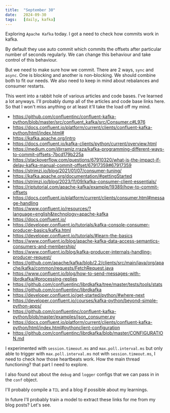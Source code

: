 ```yaml
---
title:  "September 30"
date:   2024-09-30
tags:   [daily, kafka]
---
```


Exploring `Apache Kafka` today. I got a need to check how commits work in kafka.

By default they use auto commit which commits the offsets after particular number of seconds regularly. We can change this behaviour and take control of this behaviour.

But we need to make sure how we commit. There are 2 ways, `sync` and `async`. One is blocking and another is non-blocking. We should combine both to fit our needs. We also need to keep in mind about rebalances and consumer restarts.

This went into a rabbit hole of various articles and code bases. I've learned a lot anyways. I'll probably dump all of the articles and code base links here. So that I won't miss anything or at least it'll take the load off my mind.

- https://github.com/confluentinc/confluent-kafka-python/blob/master/src/confluent_kafka/src/Consumer.c#L976
- https://docs.confluent.io/platform/current/clients/confluent-kafka-python/html/index.html#
- https://kafka.apache.org/intro
- https://docs.confluent.io/kafka-clients/python/current/overview.html
- https://medium.com/@rramiz.rraza/kafka-programming-different-ways-to-commit-offsets-7bcd179b225a
- https://stackoverflow.com/questions/67910320/what-is-the-impact-if-delay-kafka-manual-commit-offset/67917359#67917359
- https://strimzi.io/blog/2021/01/07/consumer-tuning/
- https://kafka.apache.org/documentation/#gettingStarted
- https://strimzi.io/blog/2023/11/09/kafka-consumer-client-essentials/
- https://riptutorial.com/apache-kafka/example/19389/how-to-commit-offsets
- https://docs.confluent.io/platform/current/clients/consumer.html#message-handling
- https://www.confluent.io/resources/?language=english&technology=apache-kafka
- https://docs.confluent.io/
- https://developer.confluent.io/tutorials/kafka-console-consumer-producer-basics/kafka.html
- https://developer.confluent.io/tutorials/#learn-the-basics
- https://www.confluent.io/blog/apache-kafka-data-access-semantics-consumers-and-membership/
- https://www.confluent.io/blog/kafka-producer-internals-handling-producer-request/
- https://github.com/apache/kafka/blob/2.2/clients/src/main/java/org/apache/kafka/common/requests/FetchRequest.java
- https://www.confluent.io/blog/how-to-send-messages-with-librdkafka/#processing-replies
- https://github.com/confluentinc/librdkafka/tree/master/tests/tools/stats
- https://github.com/confluentinc/librdkafka
- https://developer.confluent.io/get-started/python/#where-next
- https://developer.confluent.io/courses/kafka-python/beyond-simple-python-apps/
- https://github.com/confluentinc/confluent-kafka-python/blob/master/examples/json_consumer.py
- https://docs.confluent.io/platform/current/clients/confluent-kafka-python/html/index.html#pythonclient-configuration
- https://github.com/confluentinc/librdkafka/blob/master/CONFIGURATION.md

I experimented with `session.timeout.ms` and `max.poll.interval.ms` but only able to trigger with `max.poll.interval.ms` not with `session.timeout.ms`, I need to check how those heartbeats work. How the main thread functioning? that part I need to explore.

I also found out about the `debug` and `logger` configs that we can pass in in the `conf` object.

I'll probably compile a `TIL` and a blog if possible about my learnings.

In future I'll probably train a model to extract these links for me from my blog posts? Let's see.
